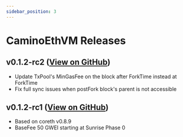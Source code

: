 ```yaml
---
sidebar_position: 3
---
```

# CaminoEthVM Releases

## v0.1.2-rc2 ([View on GitHub](https://github.com/chain4travel/caminoethvm/releases/tag/v0.1.2-rc2))
* Update TxPool's MinGasFee on the block after ForkTime instead at ForkTime
* Fix full sync issues when postFork block's parent is not accessible

## v0.1.2-rc1 ([View on GitHub](https://github.com/chain4travel/caminoethvm/releases/tag/v0.1.2-rc1))
* Based on coreth v0.8.9
* BaseFee 50 GWEI starting at Sunrise Phase 0
